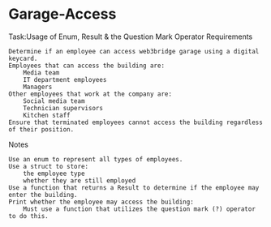 # Garage-Access

Task:Usage of Enum, Result & the Question Mark Operator
Requirements

    Determine if an employee can access web3bridge garage using a digital keycard.
    Employees that can access the building are:
        Media team
        IT department employees
        Managers
    Other employees that work at the company are:
        Social media team
        Technician supervisors
        Kitchen staff
    Ensure that terminated employees cannot access the building regardless of their position.

Notes

    Use an enum to represent all types of employees.
    Use a struct to store:
        the employee type
        whether they are still employed
    Use a function that returns a Result to determine if the employee may enter the building.
    Print whether the employee may access the building:
        Must use a function that utilizes the question mark (?) operator to do this.
